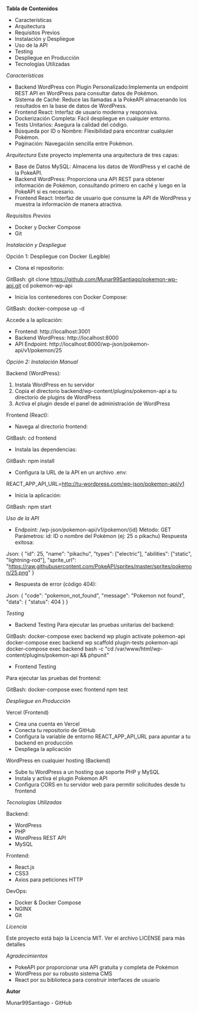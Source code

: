 **Tabla de Contenidos**

- Características
- Arquitectura
- Requisitos Previos
- Instalación y Despliegue
- Uso de la API
- Testing
- Despliegue en Producción
- Tecnologías Utilizadas

*Características*

- Backend WordPress con Plugin Personalizado:Implementa un endpoint REST API en WordPress para consultar datos de Pokémon.
- Sistema de Caché: Reduce las llamadas a la PokeAPI almacenando los resultados en la base de datos de WordPress.
- Frontend React: Interfaz de usuario moderna y responsiva.
- Dockerización Completa: Fácil despliegue en cualquier entorno.
- Tests Unitarios: Asegura la calidad del código.
- Búsqueda por ID o Nombre: Flexibilidad para encontrar cualquier Pokémon.
- Paginación: Navegación sencilla entre Pokémon.

*Arquitectura*
Este proyecto implementa una arquitectura de tres capas:

- Base de Datos MySQL: Almacena los datos de WordPress y el caché de la PokeAPI.
- Backend WordPress: Proporciona una API REST para obtener información de Pokémon, consultando primero en caché y luego en la PokeAPI si es necesario.
- Frontend React: Interfaz de usuario que consume la API de WordPress y muestra la información de manera atractiva.

*Requisitos Previos*

- Docker y Docker Compose
- Git

*Instalación y Despliegue*

Opción 1: Despliegue con Docker (Legible)
- Clona el repositorio:

GitBash: 
git clone https://github.com/Munar99Santiago/pokemon-wp-api.git
cd pokemon-wp-api

- Inicia los contenedores con Docker Compose:

GitBash:
docker-compose up -d

Accede a la aplicación:
- Frontend: http://localhost:3001
- Backend WordPress: http://localhost:8000
- API Endpoint: http://localhost:8000/wp-json/pokemon-api/v1/pokemon/25

*Opción 2: Instalación Manual*

Backend (WordPress):

1. Instala WordPress en tu servidor
2. Copia el directorio backend/wp-content/plugins/pokemon-api a tu directorio de plugins de WordPress
3. Activa el plugin desde el panel de administración de WordPress

Frontend (React):

- Navega al directorio frontend:

GitBash:
cd frontend

- Instala las dependencias:

GitBash:
npm install

- Configura la URL de la API en un archivo .env:

REACT_APP_API_URL=http://tu-wordpress.com/wp-json/pokemon-api/v1

- Inicia la aplicación:

GitBash:
npm start


*Uso de la API*

- Endpoint: /wp-json/pokemon-api/v1/pokemon/{id}
Método: GET
Parámetros: 
      id: ID o nombre del Pokémon (ej: 25 o pikachu)
Respuesta exitosa:

Json:
{
  "id": 25,
  "name": "pikachu",
  "types": ["electric"],
  "abilities": ["static", "lightning-rod"],
  "sprite_url": "https://raw.githubusercontent.com/PokeAPI/sprites/master/sprites/pokemon/25.png"
}

- Respuesta de error (código 404):

Json: 
{
  "code": "pokemon_not_found",
  "message": "Pokemon not found",
  "data": {
    "status": 404
  }
}


*Testing*

- Backend Testing
  Para ejecutar las pruebas unitarias del backend:
  
 GitBash: 
  docker-compose exec backend wp plugin activate pokemon-api
  docker-compose exec backend wp scaffold plugin-tests pokemon-api
  docker-compose exec backend bash -c "cd /var/www/html/wp-content/plugins/pokemon-api && phpunit"
 
- Frontend Testing

Para ejecutar las pruebas del frontend:

GitBash:
docker-compose exec frontend npm test


*Despliegue en Producción*

Vercel (Frontend)

- Crea una cuenta en Vercel
- Conecta tu repositorio de GitHub
- Configura la variable de entorno REACT_APP_API_URL para apuntar a tu backend en producción
- Despliega la aplicación

WordPress en cualquier hosting (Backend)

- Sube tu WordPress a un hosting que soporte PHP y MySQL
- Instala y activa el plugin Pokemon API
- Configura CORS en tu servidor web para permitir solicitudes desde tu frontend

*Tecnologías Utilizadas*

Backend:

- WordPress
- PHP
- WordPress REST API
- MySQL

Frontend:

- React.js
- CSS3
- Axios para peticiones HTTP

DevOps:

- Docker & Docker Compose
- NGINX
- Git

*Licencia*

Este proyecto está bajo la Licencia MIT. Ver el archivo LICENSE para más detalles

*Agradecimientos*

- PokeAPI por proporcionar una API gratuita y completa de Pokémon
- WordPress por su robusto sistema CMS
- React por su biblioteca para construir interfaces de usuario

**Autor**

Munar99Santiago - GitHub











